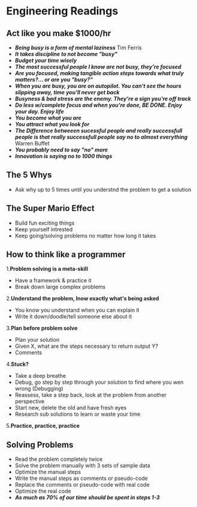 # Engineering Readings

## Act like you make $1000/hr

- ***Being busy is a form of mental laziness*** Tim Ferris
- ***It takes discipline to not become "busy"***
- ***Budget your time wisely***
- ***The most successful people I know are not busy, they're focused***
- ***Are you focused, making tangible action steps towards what truly matters?... or are you "busy?"***
- ***When you are busy, you are on autopilot. You can't see the hours slipping away, time you'll never get back***
- ***Busyness & bad stress are the enemy. They're a sign you're off track***
- ***Do less w/complete focus and when you're done, BE DONE. Enjoy your day. Enjoy life***
- ***You become what you are***
- ***You attract what you look for***
- ***The Difference betweeen sucessful people and really successfull people is that really successfull people say no to almost everything*** Warren Buffet
- ***You probably need to say "no" more***
- ***Innovation is saying no to 1000 things***

## The 5 Whys

- Ask why up to 5 times until you understnd the problem to get a solution

## The Super Mario Effect

- Build fun exciting things
- Keep yourself intrested
- Keep going/solving problems no matter how long it takes

## How to think like a programmer

1.**Problem solving is a meta-skill**

- Have a framework & practice it
- Break down large complex problems

2.**Understand the problem, lnow exactly what's being asked**

- You know you understand when you can explain it
- Write it down/doodle/tell someone else about it

3.**Plan before problem solve**

- Plan your solution
- Given X, what are the steps necessary to return output Y?
- Comments

4.**Stuck?**

- Take a deep breathe
- Debug, go step by step through your solution to find where you wen wrong (Debugging)
- Reassess, take a step back, look at the problem from another perspective
- Start new, delete the old and have fresh eyes
- Research sub solutions to learn or waste your time

5.**Practice, practice, practice**

## Solving Problems

- Read the problem completely twice
- Solve the problem manually with 3 sets of sample data
- Optimize the manual steps
- Write the manual steps as comments or pseudo-code
- Replace the comments or pseudo-code with real code
- Optimize the real code
- ***As much as 70% of our time should be spent in steps 1-3***
